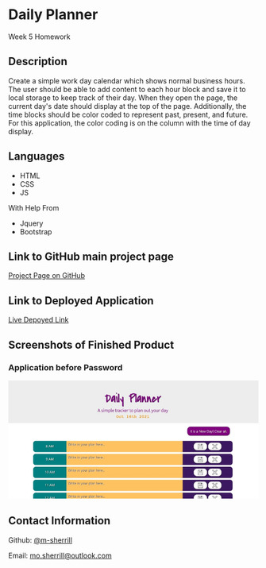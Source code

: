 # Daily Planner

Week 5 Homework

## Description

Create a simple work day calendar which shows normal business hours. The user should be able to add content to each hour block and save it to local storage to keep track of their day. When they open the page, the current day's date should display at the top of the page. Additionally, the time blocks should be color coded to represent past, present, and future. For this application, the color coding is on the column with the time of day display. 

## Languages
- HTML
- CSS
- JS

With Help From
- Jquery
- Bootstrap

## Link to GitHub main project page

[Project Page on GitHub](https://github.com/m-sherrill/work-day-planner)

## Link to Deployed Application

[Live Depoyed Link](https://m-sherrill.github.io/work-day-planner/)

## Screenshots of Finished Product

### Application before Password

![Screenshot of application](assets/images/screenshot.jpg)



## Contact Information

Github: [@m-sherrill](https://github.com/m-sherrill)

Email: mo.sherrill@outlook.com